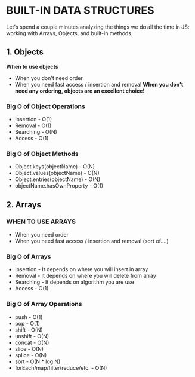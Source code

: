 #   BUILT-IN DATA STRUCTURES
Let's spend a couple minutes analyzing the things we do all the time in JS: working with Arrays, Objects, and built-in methods.

##  1. Objects
<b>When to use objects</b>
*   When you don't need order
*   When you need fast access / insertion and removal
<b>When you don't need any ordering, objects are an excellent choice!</b>
### Big O of Object Operations
*   Insertion -   O(1)
*   Removal -   O(1)
*   Searching -   O(N)
*   Access -   O(1)

### Big O of Object Methods
*   Object.keys(objectName) -   O(N)
*   Object.values(objectName) -   O(N)
*   Object.entries(objectName) -   O(N)
*   objectName.hasOwnProperty -   O(1)

##   2. Arrays
### WHEN TO USE ARRAYS
*   When you need order
*   When you need fast access / insertion and removal (sort of....)
### Big O of Arrays
*   Insertion -   It depends on where you will insert in array
*   Removal -   It depends  on where you will delete from array
*   Searching -    It depends on algorithm you are use
*   Access -   O(1)

### Big O of Array Operations
*   push -   O(1)
*   pop -   O(1)
*   shift -   O(N)
*   unshift -   O(N)
*   concat -   O(N)
*   slice -   O(N)
*   splice -   O(N)
*   sort -   O(N * log N)
*   forEach/map/filter/reduce/etc. -   O(N)
